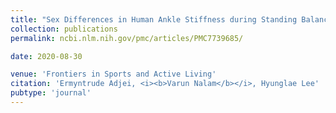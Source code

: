 ```yaml
---
title: "Sex Differences in Human Ankle Stiffness during Standing Balance"
collection: publications
permalink: ncbi.nlm.nih.gov/pmc/articles/PMC7739685/

date: 2020-08-30

venue: 'Frontiers in Sports and Active Living'
citation: 'Ermyntrude Adjei, <i><b>Varun Nalam</b></i>, Hyunglae Lee'
pubtype: 'journal'
---
```





